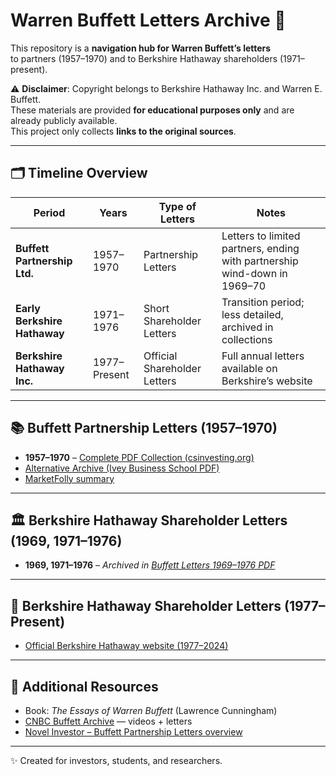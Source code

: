 # Warren Buffett Letters Archive 📜

This repository is a **navigation hub for Warren Buffett’s letters**  
to partners (1957–1970) and to Berkshire Hathaway shareholders (1971–present).

⚠️ **Disclaimer**: Copyright belongs to Berkshire Hathaway Inc. and Warren E. Buffett.  
These materials are provided **for educational purposes only** and are already publicly available.  
This project only collects **links to the original sources**.

---

## 🗂 Timeline Overview

| Period | Years | Type of Letters | Notes |
|--------|-------|-----------------|-------|
| **Buffett Partnership Ltd.** | 1957–1970 | Partnership Letters | Letters to limited partners, ending with partnership wind-down in 1969–70 |
| **Early Berkshire Hathaway** | 1971–1976 | Short Shareholder Letters | Transition period; less detailed, archived in collections |
| **Berkshire Hathaway Inc.** | 1977–Present | Official Shareholder Letters | Full annual letters available on Berkshire’s website |

---

## 📚 Buffett Partnership Letters (1957–1970)

- **1957–1970** – [Complete PDF Collection (csinvesting.org)](https://csinvesting.org/wp-content/uploads/2012/05/complete_buffett_partnership_letters-1957-70_in-sections.pdf)  
- [Alternative Archive (Ivey Business School PDF)](https://www.ivey.uwo.ca/media/2975913/buffett-partnership-letters.pdf)  
- [MarketFolly summary](https://www.marketfolly.com/2010/08/warren-buffetts-partnership-letters.html)  

---

## 🏛 Berkshire Hathaway Shareholder Letters (1969, 1971–1976)

- **1969, 1971–1976** – *Archived in [Buffett Letters 1969–1976 PDF](https://assets.empirefinancialresearch.com/uploads/2021/02/Buffett-Letters-1969-76.pdf)*

---

## 📄 Berkshire Hathaway Shareholder Letters (1977–Present)

- [Official Berkshire Hathaway website (1977–2024)](https://www.berkshirehathaway.com/letters/letters.html)

---

## 📘 Additional Resources

- Book: *The Essays of Warren Buffett* (Lawrence Cunningham)  
- [CNBC Buffett Archive](https://buffett.cnbc.com/) — videos + letters  
- [Novel Investor – Buffett Partnership Letters overview](https://novelinvestor.com/notes/buffett-partnership-letters-by-warren-buffett/)  

---

✨ Created for investors, students, and researchers.
